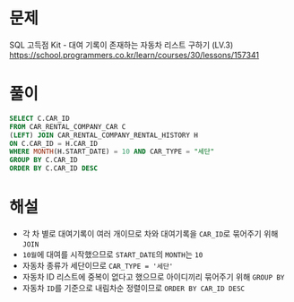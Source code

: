 # 문제
SQL 고득점 Kit - 대여 기록이 존재하는 자동차 리스트 구하기 (LV.3)
https://school.programmers.co.kr/learn/courses/30/lessons/157341


# 풀이

```SQL
SELECT C.CAR_ID
FROM CAR_RENTAL_COMPANY_CAR C
(LEFT) JOIN CAR_RENTAL_COMPANY_RENTAL_HISTORY H
ON C.CAR_ID = H.CAR_ID
WHERE MONTH(H.START_DATE) = 10 AND CAR_TYPE = "세단"
GROUP BY C.CAR_ID
ORDER BY C.CAR_ID DESC
```


# 해설
* 각 차 별로 대여기록이 여러 개이므로 차와 대여기록을 `CAR_ID`로 묶어주기 위해 `JOIN`
* `10월`에 대여를 시작했으므로 `START_DATE`의 `MONTH`는 `10`
* 자동차 종류가 세단이므로 `CAR_TYPE = '세단'`
* 자동차 ID 리스트에 중복이 없다고 했으므로 아이디끼리 묶어주기 위해 `GROUP BY`
* 자동차 `ID`를 기준으로 내림차순 정렬이므로 `ORDER BY CAR_ID DESC`